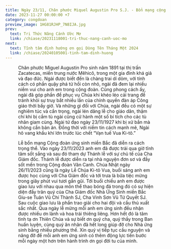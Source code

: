 ```yaml
---
title: Ngày 23/11, Chân phước Miquel Augustin Pro S.J. - Bổn mạng cộng đoàn ứng sinh miền Bắc
date: 2023-11-27 00:00:00 +7
category: congdoan
preview_image: 1HG81RJHP_7N8IJA.jpg
prev:
  text: Tri Thức Nâng Cánh Ước Mơ
  link: /chiase/20231118001-tri-thuc-nang-canh-uoc-mo
next:
  text: Tĩnh tâm định hướng ơn gọi Dòng Tên Tháng Một 2024
  link: /chiase/20240105001-tinh-tam-dinh-huong
---
```


<script setup>
import mienbac from '/images/chiase/1HG81RJHP_7N8IJA.jpg?w=900';
</script>

<Figure 
    :src=mienbac
    caption="Cộng đoàn ứng sinh miền Bắc."
/>

Chân phước Miguel Augustin Pro sinh năm 1891 tại thị trấn Zacatecas, miền trung nước Mêhicô, trong một gia đình khá giả và đạo đức. Ngài được biết đến là chàng trai dí dỏm, với tính cách có phần quậy phá từ hồi còn nhỏ, ngài đã đem lại nhiều niềm vui cho anh em trong cộng đoàn. Cũng phong cách ấy, ngài đã góp phần để phục vụ Chúa khi khéo léo cải trang để tránh khỏi sự truy bắt nhiều lần của chính quyền đàn áp Công giáo thời bấy giờ. Và những gì đối với Chúa, ngài đều có một sự nghiêm túc và cẩn trọng, ngài lén dâng lễ cho giáo dân, thậm chí khi bị cầm tù ngài cũng cử hành một số bí tích cho các tù nhân giam cùng. Ngài tử đạo ngày 23/11/1927 khi bị xử bắn mà không cần bản án. Đồng thời với niềm tin cách mạnh mẽ, Ngài hô vang khẩu khí lớn trước lúc chết “Vạn tuế Vua Ki-tô.”

Lễ bổn mạng Cộng đoàn ứng sinh miền Bắc đã diễn ra cách trọng thể. Vào ngày 23/11/2023 anh em đã được trải qua giờ tĩnh tâm sốt sắng và sau đó tham dự Thánh lễ với sự chủ tế của Cha Giám đốc. Thánh lễ được diễn ra tại nhà nguyện đơn sơ và đầy sốt mến trong Cộng đoàn Vân Canh. Chúa Nhật ngày 26/11/2023 cũng là ngày Lễ Chúa Ki-tô Vua, buổi sáng anh em được học cùng với Cha Giám đốc và tới trưa là bữa tiệc mừng trong giây phút vui tươi gần gũi. Tới buổi chiều anh em được giao lưu với nhau qua môn thể thao bóng đá trong đó có sự hiện diện đầy trân quý của Cha Giám đốc Nhà Ứng Sinh miền Bắc Giu-se Tuân Vũ Chí Thành SJ, Cha Vinh Sơn Vũ Tứ Quyết SJ. Sau cuộc giao lưu là phần trao giải cho hai đội và cầu thủ xuất sắc nhất. Qua ngày lễ mừng mỗi anh em ứng sinh đều nhận được nhiều ơn lành và hoa trái thiêng liêng. Hơn hết đó là tâm tình tạ ơn Thiên Chúa và sự biết ơn quý cha, quý thầy trong Ban huấn luyện, cùng quý ân nhân đã hết long giúp đỡ cho Nhà ứng sinh bằng nhiều phương thế. Xin quý vị tiếp tục cầu nguyện và nâng đỡ để mỗi anh em ứng sinh có thêm động lực tiến bước mỗi ngày một hơn trên hành trình ơn gọi đời tu của mình.